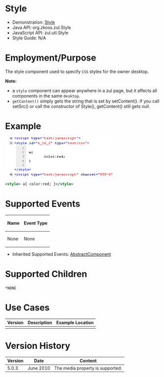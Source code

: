 

# Style

- Demonstration:
  [Style](http://www.zkoss.org/zkdemo/styling/custom_style)
- Java API: <javadoc>org.zkoss.zul.Style </javadoc>
- JavaScript API: <javadoc directory="jsdoc">zul.utl.Style</javadoc>
- Style Guide: N/A

# Employment/Purpose

The style component used to specify `CSS` styles for the owner desktop.

**Note:**

- a `style` component can appear anywhere in a zul page, but it affects
  all components in the same `desktop`.
- `getContent()` simply gets the string that is set by setContent(). If
  you call setSrc() or call the constructor of Style(), getContent()
  still gets null.

# Example

  
![](images/ZKComRef_Style_Example.png)

``` xml
<style> a{ color:red; }</style>
```

# Supported Events

<table>
<thead>
<tr class="header">
<th><center>
<p>Name</p>
</center></th>
<th><center>
<p>Event Type</p>
</center></th>
</tr>
</thead>
<tbody>
<tr class="odd">
<td><p>None</p></td>
<td><p>None</p></td>
</tr>
</tbody>
</table>

- Inherited Supported Events: [
  AbstractComponent](ZK_Component_Reference/Base_Components/AbstractComponent#Supported_Events)

# Supported Children

`*NONE`

# Use Cases

| Version | Description | Example Location |
|---------|-------------|------------------|
|         |             |                  |

# Version History



| Version | Date      | Content                          |
|---------|-----------|----------------------------------|
| 5.0.3   | June 2010 | The media property is supported. |



